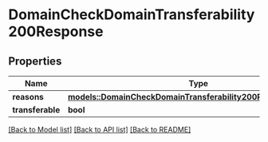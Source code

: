 # DomainCheckDomainTransferability200Response

## Properties

Name | Type | Description | Notes
------------ | ------------- | ------------- | -------------
**reasons** | [**models::DomainCheckDomainTransferability200ResponseReasons**](domain_check_domain_transferability_200_response_reasons.md) |  | 
**transferable** | **bool** |  | 

[[Back to Model list]](../README.md#documentation-for-models) [[Back to API list]](../README.md#documentation-for-api-endpoints) [[Back to README]](../README.md)


